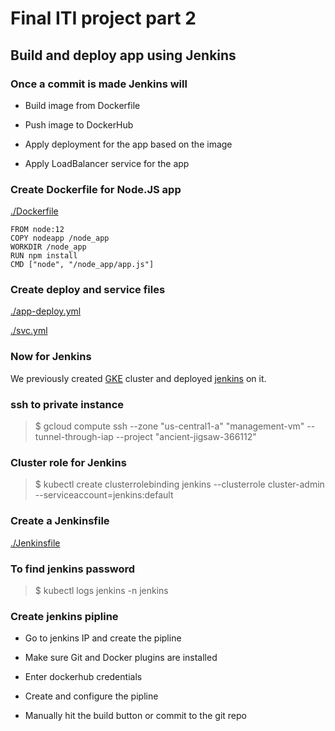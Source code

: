 # Final ITI project part 2

## Build and deploy app using Jenkins

### Once a commit is made Jenkins will 

- Build image from Dockerfile

- Push image to DockerHub

- Apply deployment for the app based on the image

- Apply LoadBalancer service for the app

### Create Dockerfile for Node.JS app
[./Dockerfile](Dockerfile)
```
FROM node:12
COPY nodeapp /node_app
WORKDIR /node_app
RUN npm install
CMD ["node", "/node_app/app.js"]

```
### Create deploy and service files

[./app-deploy.yml](app-deploy.yml)

[./svc.yml](svc.yml)

### Now for Jenkins
We previously created [GKE](https://github.com/KeroAyad/ITI-Final-Infra) cluster
and deployed [jenkins](https://github.com/KeroAyad/ITI-Final-Infra/tree/master/Jenkins-deploy) on it.
### ssh to private instance
>$ gcloud compute ssh --zone "us-central1-a" "management-vm"  --tunnel-through-iap --project "ancient-jigsaw-366112"

### Cluster role for Jenkins
>$ kubectl create clusterrolebinding jenkins --clusterrole cluster-admin --serviceaccount=jenkins:default
### Create a Jenkinsfile
[./Jenkinsfile](Jenkinsfile)

### To find jenkins password
>$ kubectl logs jenkins -n jenkins

### Create jenkins pipline
- Go to jenkins IP and create the pipline

- Make sure Git and Docker plugins are installed

- Enter dockerhub credentials

- Create and configure the pipline
  
- Manually hit the build button or commit to the git repo